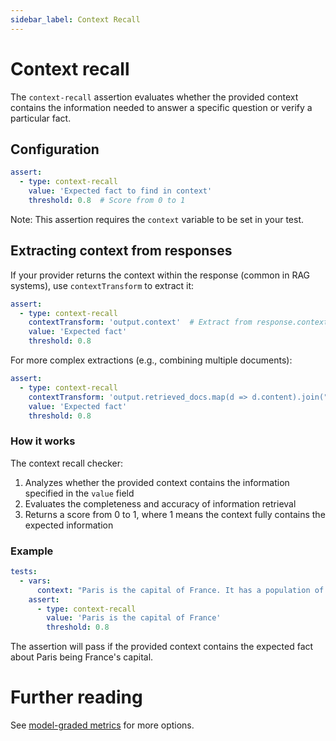 ```yaml
---
sidebar_label: Context Recall
---
```


# Context recall

The `context-recall` assertion evaluates whether the provided context contains the information needed to answer a specific question or verify a particular fact.

## Configuration

```yaml
assert:
  - type: context-recall
    value: 'Expected fact to find in context'
    threshold: 0.8  # Score from 0 to 1
```

Note: This assertion requires the `context` variable to be set in your test.

## Extracting context from responses

If your provider returns the context within the response (common in RAG systems), use `contextTransform` to extract it:

```yaml
assert:
  - type: context-recall
    contextTransform: 'output.context'  # Extract from response.context
    value: 'Expected fact'
    threshold: 0.8
```

For more complex extractions (e.g., combining multiple documents):

```yaml
assert:
  - type: context-recall
    contextTransform: 'output.retrieved_docs.map(d => d.content).join("\n")'
    value: 'Expected fact'
    threshold: 0.8
```

### How it works

The context recall checker:

1. Analyzes whether the provided context contains the information specified in the `value` field
2. Evaluates the completeness and accuracy of information retrieval
3. Returns a score from 0 to 1, where 1 means the context fully contains the expected information

### Example

```yaml
tests:
  - vars:
      context: "Paris is the capital of France. It has a population of over 2 million people."
    assert:
      - type: context-recall
        value: 'Paris is the capital of France'
        threshold: 0.8
```

The assertion will pass if the provided context contains the expected fact about Paris being France's capital.

# Further reading

See [model-graded metrics](/docs/configuration/expected-outputs/model-graded) for more options.

